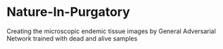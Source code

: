 # Nature-In-Purgatory
Creating the microscopic endemic tissue images by General Adversarial Network trained with dead and alive samples 
